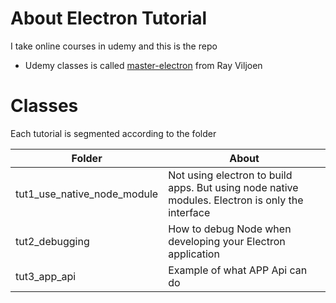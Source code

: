 # About Electron Tutorial

I take online courses in udemy and this is the repo

- Udemy classes is called [master-electron](https://www.udemy.com/master-electron/) from Ray Viljoen

# Classes

Each tutorial is segmented according to the folder

| Folder | About |
|--|--|
| tut1_use_native_node_module | Not using electron to build apps. But using node native modules. Electron is only the interface |
| tut2_debugging | How to debug Node when developing your Electron application |
| tut3_app_api | Example of what APP Api can do |
